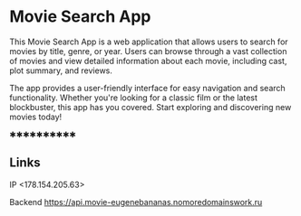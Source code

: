 # Movie Search App

This Movie Search App is a web application that allows users to search for movies by title, genre, or year. Users can browse through a vast collection of movies and view detailed information about each movie, including cast, plot summary, and reviews. 

The app provides a user-friendly interface for easy navigation and search functionality. Whether you're looking for a classic film or the latest blockbuster, this app has you covered. Start exploring and discovering new movies today!

✱✱✱✱✱✱✱✱✱✱

## Links 

IP <178.154.205.63>

Backend <https://api.movie-eugenebananas.nomoredomainswork.ru>

